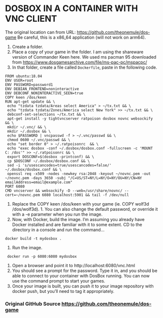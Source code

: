 # DOSBOX IN A CONTAINER WITH VNC CLIENT

The original location can from URL: https://github.com/theonemule/dos-game
Be careful, this is a x86_64 application (will not work on arm64).

1. Create a folder.
2. Place a copy of your game in the folder. I am using the shareware version of Commander Keen here.
   We used ms pacman 95 downloaded from https://www.dosgamesarchive.com/file/ms-pac-pc/mspacpc/
3. In that folder, create a file called `Dockerfile`, paste in the following code.

  ````
  FROM ubuntu:18.04
  ENV USER=root
  ENV PASSWORD=password1
  ENV DEBIAN_FRONTEND=noninteractive 
  ENV DEBCONF_NONINTERACTIVE_SEEN=true
  COPY keen /dos/keen
  RUN apt-get update && \
   echo "tzdata tzdata/Areas select America" > ~/tx.txt && \
   echo "tzdata tzdata/Zones/America select New York" >> ~/tx.txt && \
   debconf-set-selections ~/tx.txt && \
   apt-get install -y tightvncserver ratpoison dosbox novnc websockify && \
   mkdir ~/.vnc/ && \
   mkdir ~/.dosbox && \
   echo $PASSWORD | vncpasswd -f > ~/.vnc/passwd && \
   chmod 0600 ~/.vnc/passwd && \
   echo "set border 0" > ~/.ratpoisonrc  && \
   echo "exec dosbox -conf ~/.dosbox/dosbox.conf -fullscreen -c 'MOUNT C: /dos'" >> ~/.ratpoisonrc && \
   export DOSCONF=$(dosbox -printconf) && \
   cp $DOSCONF ~/.dosbox/dosbox.conf && \
   sed -i 's/usescancodes=true/usescancodes=false/' ~/.dosbox/dosbox.conf && \
   openssl req -x509 -nodes -newkey rsa:2048 -keyout ~/novnc.pem -out ~/novnc.pem -days 3650 -subj "/C=US/ST=NY/L=NY/O=NY/OU=NY/CN=NY emailAddress=email@example.com"
  PORT 6080
  CMD vncserver && websockify -D --web=/usr/share/novnc/ --cert=~/novnc.pem 6080 localhost:5901 && tail -f /dev/null
  ````

1. Replace the COPY keen /dos/keen with your game (ie. COPY wolf3d /dos/wolf3d). 1. You can also change the default password, or override it with a -e parameter when you run the image.
1. Now, with Docker, build the image. I’m assuming you already have Docker installed and are familiar with it to some extent. CD to the directory in a console and run the command…
  ````
  docker build -t mydosbox .
  ````
1. Run the image.
  ```` 
   docker run -p 6080:6080 mydosbox
   ````
   
1. Open a browser and point it to http://localhost:6080/vnc.html
1. You should see a prompt for the password. Type it in, and you should be able to connect to your container with DosBox running. You can now use the command prompt to start your games.
1. Once your image is built, you can push it to your image repository with docker push, but you’ll need to tag it appropriately.

### Original GitHub Source https://github.com/theonemule/dos-game
